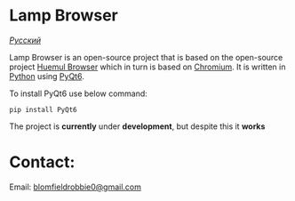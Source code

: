 # Lamp Browser

[*Русский*](https://github.com/dan55800todm/lampbrowserlfs/blob/master/README_RU.md)

Lamp Browser is an open-source project that is based on the open-source project [Huemul Browser](https://github.com/MasterKrab/huemul-browser) which in turn is based on [Chromium](https://www.chromium.org/Home/). It is written in [Python](https://www.python.org/) using [PyQt6](https://www.riverbankcomputing.com/software/pyqt). 

To install PyQt6 use below command:
```
pip install PyQt6
```
The project is **currently** under **development**, but despite this it **works**

# Contact:
Email: blomfieldrobbie0@gmail.com
